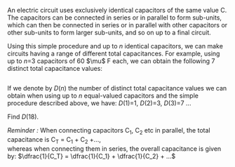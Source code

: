 <p>An electric circuit uses exclusively identical capacitors of the same value C.
<br />
The capacitors can be connected in series or in parallel to form sub-units, which can then be connected in series or in parallel with other capacitors or other sub-units to form larger sub-units, and so on up to a final circuit.</p>
<p>Using this simple procedure and up to <var>n</var> identical capacitors, we can make circuits having a range of different total capacitances. For example, using up to <var>n</var>=3 capacitors of 60 $\mu$ F each, we can obtain the following 7 distinct total capacitance values: </p>
<div class="center"><img src="project/images/p155_capacitors1.gif" class="dark_img" alt="" /></div>
<p>If we denote by <var>D</var>(<var>n</var>) the number of distinct total capacitance values we can obtain when using up to <var>n</var> equal-valued capacitors and the simple procedure described above, we have: <var>D</var>(1)=1, <var>D</var>(2)=3, <var>D</var>(3)=7 ...</p>
<p>Find <var>D</var>(18).</p>
<p><i>Reminder :</i> When connecting capacitors C<sub>1</sub>, C<sub>2</sub> etc in parallel, the total capacitance is C<sub>T</sub> = C<sub>1</sub> + C<sub>2</sub> +...,
<br />
whereas when connecting them in series, the overall capacitance is given by: $\dfrac{1}{C_T} = \dfrac{1}{C_1} + \dfrac{1}{C_2} + ...$</p>


